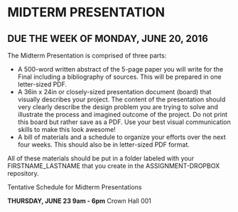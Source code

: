 # MIDTERM PRESENTATION

## DUE THE WEEK OF MONDAY, JUNE 20, 2016

The Midterm Presentation is comprised of three parts:
* A 500-word written abstract of the 5-page paper you will write for the Final including a bibliography of sources. This will be prepared in one letter-sized PDF.
* A 36in x 24in or closely-sized presentation document (board) that visually describes your project. The content of the presentation should very clearly describe the design problem you are trying to solve and  illustrate the process and imagined outcome of the project. Do not print this board but rather save as a PDF. Use your best visual communication skills to make this look awesome!
* A bill of materials and a schedule to organize your efforts over the next four weeks. This should also be in letter-sized PDF format.

All of these materials should be put in a folder labeled with your FIRSTNAME_LASTNAME that you create in the ASSIGNMENT-DROPBOX repository.

Tentative Schedule for Midterm Presentations

__THURSDAY, JUNE 23 9am - 6pm__
Crown Hall 001
